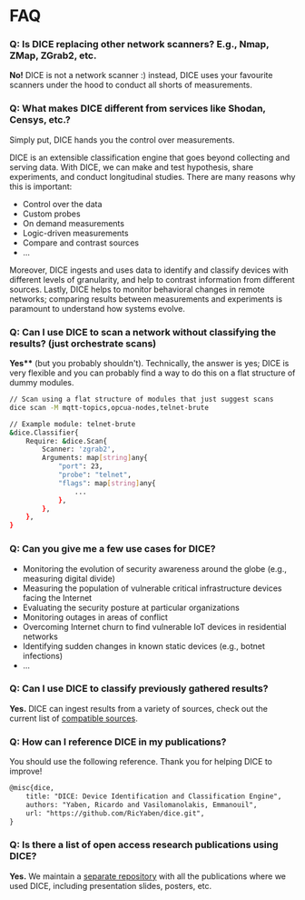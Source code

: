 # FAQ

### Q: Is DICE replacing other network scanners? E.g., Nmap, ZMap, ZGrab2, etc.

__No!__ DICE is not a network scanner :) instead, DICE uses your favourite scanners under the hood to conduct all shorts of measurements.

### Q: What makes DICE different from services like Shodan, Censys, etc.?

Simply put, DICE hands you the control over measurements.

DICE is an extensible classification engine that goes beyond collecting and serving data.
With DICE, we can make and test hypothesis, share experiments, and conduct longitudinal studies.
There are many reasons why this is important:

* Control over the data
* Custom probes
* On demand measurements
* Logic-driven measurements
* Compare and contrast sources
* ...

Moreover, DICE ingests and uses data to identify and classify devices with different levels of granularity, and help to contrast information from different sources.
Lastly, DICE helps to monitor behavioral changes in remote networks; comparing results between measurements and experiments is paramount to understand how systems evolve.

### Q: Can I use DICE to scan a network without classifying the results? (just orchestrate scans)

__Yes**__
(but you probably shouldn't).
Technically, the answer is yes; DICE is very flexible and you can probably find a way to do this on a flat structure of dummy modules.

```bash
// Scan using a flat structure of modules that just suggest scans
dice scan -M mqtt-topics,opcua-nodes,telnet-brute

// Example module: telnet-brute
&dice.Classifier{
    Require: &dice.Scan{
        Scanner: 'zgrab2', 
        Arguments: map[string]any{
            "port": 23,
            "probe": "telnet",
            "flags": map[string]any{
                ...
            },
        },
    },
}
```

### Q: Can you give me a few use cases for  DICE?

* Monitoring the evolution of security awareness around the globe (e.g., measuring digital divide)
* Measuring the population of vulnerable critical infrastructure devices facing the Internet
* Evaluating the security posture at particular organizations
* Monitoring outages in areas of conflict
* Overcoming Internet churn to find vulnerable IoT devices in residential networks
* Identifying sudden changes in known static devices (e.g., botnet infections)
* ...

### Q: Can I use DICE to classify previously gathered results?

__Yes.__
DICE can ingest results from a variety of sources, check out the current list of [compatible sources](compatibility.md).

### Q: How can I reference DICE in my publications?

You should use the following reference.
Thank you for helping DICE to improve!

```latex
@misc{dice,
    title: "DICE: Device Identification and Classification Engine",
    authors: "Yaben, Ricardo and Vasilomanolakis, Emmanouil",
    url: "https://github.com/RicYaben/dice.git",
}
```

### Q: Is there a list of open access research publications using DICE?

__Yes.__
We maintain a [separate repository](https://github.com/RicYaben/dice-publications.git) with all the publications where we used DICE, including presentation slides, posters, etc.
